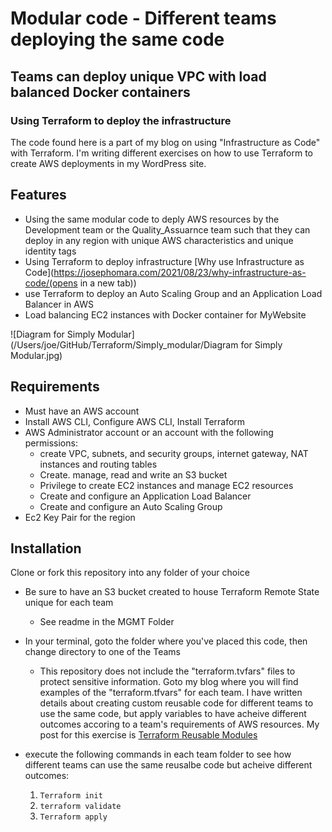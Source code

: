 # Modular code - Different teams deploying the same code

## Teams can deploy unique VPC with load balanced Docker containers



### Using Terraform to deploy the infrastructure

The code found here is a part of my blog on using "Infrastructure as Code" with Terraform.  I'm writing different exercises on how to use Terraform to create AWS deployments in my WordPress site. 

## Features
* Using the same modular code to deply AWS resources by the Development team or the Quality_Assuarnce team such that they can deploy in any region with unique AWS characteristics and unique identity tags
* Using Terraform to deploy infrastructure [Why use Infrastructure as Code](https://josephomara.com/2021/08/23/why-infrastructure-as-code/(opens in a new tab))
* use Terraform to deploy an Auto Scaling Group and an Application Load Balancer in AWS
* Load balancing EC2 instances with Docker container for MyWebsite

![Diagram for Simply Modular](/Users/joe/GitHub/Terraform/Simply_modular/Diagram for Simply Modular.jpg)

## Requirements

- Must have an AWS account
- Install AWS CLI, Configure AWS CLI, Install Terraform
- AWS Administrator account or an account with the following permissions:
  - create VPC, subnets, and security groups, internet gateway, NAT instances and routing tables
  - Create. manage, read and write an S3 bucket
  - Privilege to create EC2 instances and manage EC2 resources
  - Create and configure an Application Load Balancer
  - Create and configure an Auto Scaling Group
- Ec2 Key Pair for the region


## Installation
 Clone or fork this repository into any folder of your choice

* Be sure to have an S3 bucket created to house Terraform Remote State unique for each team
  * See readme in the MGMT Folder

* In your terminal, goto the folder where you've placed this code, then change directory to one of the Teams
  * This repository does not include the "terraform.tvfars" files to protect sensitive information.  Goto my blog where you will find examples of the "terraform.tfvars" for each team.  I have written details about creating custom reusable code for different teams to use the same code, but apply variables to have acheive different outcomes accoring to a team's requirements of AWS resources.  My post for this exercise is [Terraform Reusable Modules](https://josephomara.com/2022/07/19/terraform-reusable-modules)


* execute the following commands in each team folder to see how different teams can use the same reusalbe code but acheive different outcomes:
   1. `Terraform init`
   2. `terraform validate`
   3. `Terraform apply`



